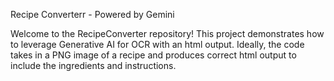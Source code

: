Recipe Converterr - Powered by Gemini

Welcome to the RecipeConverter repository! This project demonstrates how to leverage Generative AI for OCR with an html output. Ideally,
the code takes in a PNG image of a recipe and produces correct html output to include the ingredients and instructions.
